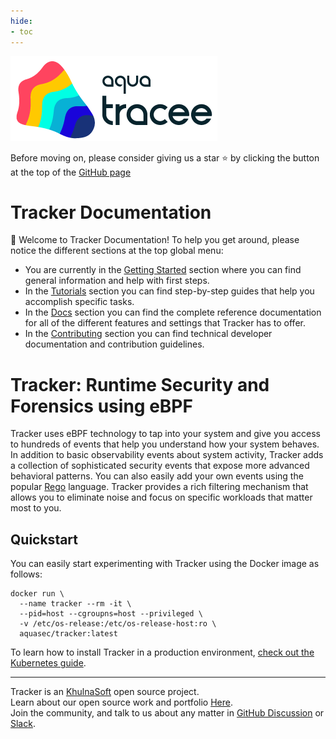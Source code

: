 ```yaml
---
hide:
- toc
---
```

![Tracker Logo >](images/tracker.png)

Before moving on, please consider giving us a star ⭐️
by clicking the button at the top of the [GitHub page](https://github.com/khulnasoft-labs/tracker/)

# Tracker Documentation

👋 Welcome to Tracker Documentation! To help you get around, please notice the different sections at the top global menu:

- You are currently in the [Getting Started](./) section where you can find general information and help with first steps.
- In the [Tutorials](./tutorials/overview) section you can find step-by-step guides that help you accomplish specific tasks.
- In the [Docs](./docs/overview) section you can find the complete reference documentation for all of the different features and settings that Tracker has to offer.
- In the [Contributing](./contributing/overview) section you can find technical developer documentation and contribution guidelines.

# Tracker: Runtime Security and Forensics using eBPF

Tracker uses eBPF technology to tap into your system and give you access to hundreds of events that help you understand how your system behaves.
In addition to basic observability events about system activity, Tracker adds a collection of sophisticated security events that expose more advanced behavioral patterns. You can also easily add your own events using the popular [Rego](https://www.openpolicyagent.org/docs/latest/policy-language/) language.
Tracker provides a rich filtering mechanism that allows you to eliminate noise and focus on specific workloads that matter most to you.

## Quickstart

You can easily start experimenting with Tracker using the Docker image as follows:

```console
docker run \
  --name tracker --rm -it \
  --pid=host --cgroupns=host --privileged \
  -v /etc/os-release:/etc/os-release-host:ro \
  aquasec/tracker:latest
```

To learn how to install Tracker in a production environment, [check out the Kubernetes guide](./getting-started/kubernetes-quickstart).

---

Tracker is an [KhulnaSoft](https://aquasec.com) open source project.  
Learn about our open source work and portfolio [Here](https://www.aquasec.com/products/open-source-projects/).  
Join the community, and talk to us about any matter in [GitHub Discussion](https://github.com/khulnasoft-labs/tracker/discussions) or [Slack](https://slack.aquasec.com).  
